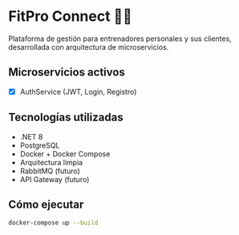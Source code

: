 # FitPro Connect 🏋️‍♂️

Plataforma de gestión para entrenadores personales y sus clientes, desarrollada con arquitectura de microservicios.

## Microservicios activos

- [x] AuthService (JWT, Login, Registro)

## Tecnologías utilizadas

- .NET 8
- PostgreSQL
- Docker + Docker Compose
- Arquitectura limpia
- RabbitMQ (futuro)
- API Gateway (futuro)

## Cómo ejecutar

```bash
docker-compose up --build
